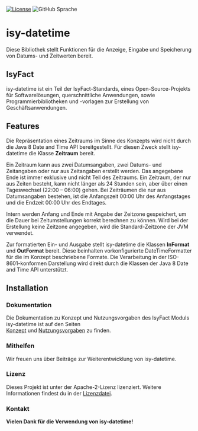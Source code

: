 [![License](https://img.shields.io/badge/License-Apache_2.0-orange)](https://opensource.org/licenses/Apache-2.0)
![GitHub Sprache](https://img.shields.io/badge/Language-Java_17-orange)

# isy-datetime

Diese Bibliothek stellt Funktionen für die Anzeige, Eingabe und Speicherung von Datums- und Zeitwerten bereit.

## IsyFact

isy-datetime ist ein Teil der IsyFact-Standards, eines Open-Source-Projekts für Softwarelösungen, querschnittliche Anwendungen, sowie Programmierbibliotheken und -vorlagen zur Erstellung von Geschäftsanwendungen.

## Features

Die Repräsentation eines Zeitraums im Sinne des Konzepts wird nicht durch die Java 8 Date and Time API bereitgestellt. Für diesen Zweck stellt isy-datetime die Klasse __Zeitraum__ bereit.

Ein Zeitraum kann aus zwei Datumsangaben, zwei Datums- und Zeitangaben oder nur aus Zeitangaben erstellt werden. Das angegebene Ende ist immer exklusive und nicht Teil des Zeitraums. Ein Zeitraum, der nur aus Zeiten besteht, kann nicht länger als 24 Stunden sein, aber über einen Tageswechsel (22:00 – 06:00) gehen. Bei Zeiträumen die nur aus Datumsangaben bestehen, ist die Anfangszeit 00:00 Uhr des Anfangstages und die Endzeit 00:00 Uhr des Endtages.

Intern werden Anfang und Ende mit Angabe der Zeitzone gespeichert, um die Dauer bei Zeitumstellungen korrekt berechnen zu können. Wird bei der Erstellung keine Zeitzone angegeben, wird die Standard-Zeitzone der JVM verwendet.

Zur formatierten Ein- und Ausgabe stellt isy-datetime die Klassen __InFormat__ und __OutFormat__ bereit. Diese beinhalten vorkonfigurierte DateTimeFormatter für die im Konzept beschriebene Formate. Die Verarbeitung in der ISO-8601-konformen Darstellung wird direkt durch die Klassen der Java 8 Date and Time API unterstützt.

## Installation

### Dokumentation
Die Dokumentation zu Konzept und Nutzungsvorgaben des IsyFact Moduls isy-datetime ist auf den Seiten  
[Konzept](docs/modules/ROOT/pages/konzept/master.adoc) und [Nutzungsvorgaben](docs/modules/ROOT/pages/nutzungsvorgaben/master.adoc) zu finden.

### Mithelfen
Wir freuen uns über Beiträge zur Weiterentwicklung von isy-datetime. 

### Lizenz

Dieses Projekt ist unter der Apache-2-Lizenz lizenziert. Weitere Informationen findest du in der [Lizenzdatei](license/LICENSE).

### Kontakt

__Vielen Dank für die Verwendung von isy-datetime!__

